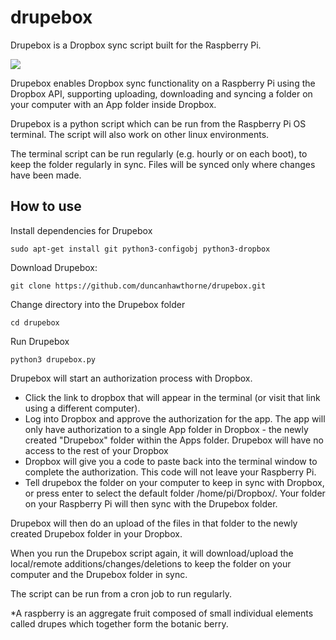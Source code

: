 # drupebox
Drupebox is a Dropbox sync script built for the Raspberry Pi.

![](https://raw.githubusercontent.com/duncanhawthorne/drupebox/master/icon.png)

Drupebox enables Dropbox sync functionality on a Raspberry Pi using the Dropbox API, supporting uploading, downloading and syncing a folder on your computer with an App folder inside Dropbox.

Drupebox is a python script which can be run from the Raspberry Pi OS terminal. The script will also work on other linux environments.

The terminal script can be run regularly (e.g. hourly or on each boot), to keep the folder regularly in sync. Files will be synced only where changes have been made. 

How to use
-----------

Install dependencies for Drupebox
```
sudo apt-get install git python3-configobj python3-dropbox
```

Download Drupebox:
```
git clone https://github.com/duncanhawthorne/drupebox.git
```

Change directory into the Drupebox folder
```
cd drupebox
```

Run Drupebox
```
python3 drupebox.py
```

Drupebox will start an authorization process with Dropbox.
* Click the link to dropbox that will appear in the terminal (or visit that link using a different computer).
* Log into Dropbox and approve the authorization for the app. The app will only have authorization to a single App folder in Dropbox - the newly created "Drupebox" folder within the Apps folder. Drupebox will have no access to the rest of your Dropbox
* Dropbox will give you a code to paste back into the terminal window to complete the authorization. This code will not leave your Raspberry Pi.
* Tell drupebox the folder on your computer to keep in sync with Dropbox, or press enter to select the default folder /home/pi/Dropbox/. Your folder on your Raspberry Pi will then sync with the Drupebox folder.

Drupebox will then do an upload of the files in that folder to the newly created Drupebox folder in your Dropbox.

When you run the Drupebox script again, it will download/upload the local/remote additions/changes/deletions to keep the folder on your computer and the Drupebox folder in sync.

The script can be run from a cron job to run regularly. 


*A raspberry is an aggregate fruit composed of small individual elements called drupes which together form the botanic berry.
